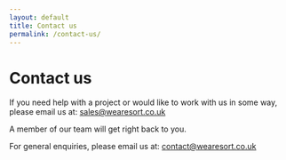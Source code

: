 ```yaml
---
layout: default
title: Contact us
permalink: /contact-us/
---
```

Contact us
==========
If you need help with a project or would like to work with us in some way, please email us at:
[sales@wearesort.co.uk](sales@wearesort.co.uk)

A member of our team will get right back to you.

For general enquiries, please email us at:
[contact@wearesort.co.uk](contact@wearesort.co.uk)